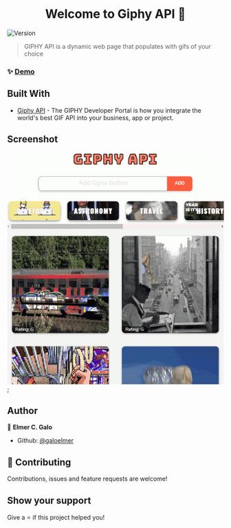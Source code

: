 <h1 align="center">Welcome to Giphy API 🧩</h1>
<p>
  <img alt="Version" src="https://img.shields.io/badge/version-1.0-blue.svg?cacheSeconds=2592000" />
</p>

> GIPHY API is a dynamic web page that populates with gifs of your choice

### ✨ [Demo](https://galoelmer.github.io/Giphy-API/)


## Built With

* [Giphy API](https://developers.giphy.com/) - The GIPHY Developer Portal is how you integrate the world's best GIF API into your business, app or project.

## Screenshot
![Gighy API screenshot](./src/assets/images/giphy-api.gif);

## Author

👤 **Elmer C. Galo**

* Github: [@galoelmer](https://github.com/galoelmer)

## 🤝 Contributing

Contributions, issues and feature requests are welcome!

## Show your support

Give a ⭐️ if this project helped you!
